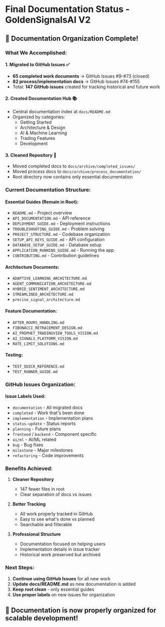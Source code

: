 # Final Documentation Status - GoldenSignalsAI V2

## 🎯 Documentation Organization Complete!

### What We Accomplished:

#### 1. **Migrated to GitHub Issues** ✅
- **65 completed work documents** → GitHub Issues #9-#73 (closed)
- **82 process/implementation docs** → GitHub Issues #74-#155
- Total: **147 GitHub issues** created for tracking historical and future work

#### 2. **Created Documentation Hub** 📚
- Central documentation index at `docs/README.md`
- Organized by categories:
  - Getting Started
  - Architecture & Design
  - AI & Machine Learning
  - Trading Features
  - Development

#### 3. **Cleaned Repository** 🧹
- Moved completed docs to `docs/archive/completed_issues/`
- Moved process docs to `docs/archive/process_documentation/`
- Root directory now contains only essential documentation

### Current Documentation Structure:

#### Essential Guides (Remain in Root):
- `README.md` - Project overview
- `API_DOCUMENTATION.md` - API reference
- `DEPLOYMENT_GUIDE.md` - Deployment instructions
- `TROUBLESHOOTING_GUIDE.md` - Problem solving
- `PROJECT_STRUCTURE.md` - Codebase organization
- `SETUP_API_KEYS_GUIDE.md` - API configuration
- `DATABASE_SETUP_GUIDE.md` - Database setup
- `APPLICATION_RUNNING_GUIDE.md` - Running the app
- `CONTRIBUTING.md` - Contribution guidelines

#### Architecture Documents:
- `ADAPTIVE_LEARNING_ARCHITECTURE.md`
- `AGENT_COMMUNICATION_ARCHITECTURE.md`
- `HYBRID_SENTIMENT_ARCHITECTURE.md`
- `STREAMLINED_ARCHITECTURE.md`
- `precise_signal_architecture.md`

#### Feature Documentation:
- `AFTER_HOURS_HANDLING.md`
- `FIBONACCI_RETRACEMENT_DESIGN.md`
- `AI_PROPHET_TRADINGVIEW_TOOLS_VISION.md`
- `AI_SIGNALS_PLATFORM_VISION.md`
- `RATE_LIMIT_SOLUTIONS.md`

#### Testing:
- `TEST_QUICK_REFERENCE.md`
- `TEST_RUNNER_GUIDE.md`

### GitHub Issues Organization:

#### Issue Labels Used:
- `documentation` - All migrated docs
- `completed` - Work that's been done
- `implementation` - Implementation plans
- `status-update` - Status reports
- `planning` - Future plans
- `frontend` / `backend` - Component specific
- `ai/ml` - AI/ML related
- `bug` - Bug fixes
- `milestone` - Major milestones
- `refactoring` - Code improvements

### Benefits Achieved:

1. **Cleaner Repository** 
   - 147 fewer files in root
   - Clear separation of docs vs issues

2. **Better Tracking**
   - All work properly tracked in GitHub
   - Easy to see what's done vs planned
   - Searchable and filterable

3. **Professional Structure**
   - Documentation focused on helping users
   - Implementation details in issue tracker
   - Historical work preserved but archived

### Next Steps:

1. **Continue using GitHub Issues** for all new work
2. **Update docs/README.md** as new documentation is added
3. **Keep root clean** - only essential guides
4. **Use proper labels** on new issues for organization

## 🎉 Documentation is now properly organized for scalable development! 
